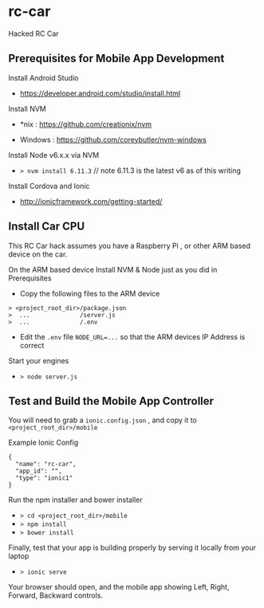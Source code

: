 # rc-car
Hacked RC Car

## Prerequisites for Mobile App Development

Install Android Studio

  * https://developer.android.com/studio/install.html
  
Install NVM 

  * *nix : https://github.com/creationix/nvm
  
  * Windows : https://github.com/coreybutler/nvm-windows

Install Node v6.x.x via NVM

  * `> nvm install 6.11.3` // note 6.11.3 is the latest v6 as of this writing

Install Cordova and Ionic

  * http://ionicframework.com/getting-started/

## Install Car CPU

This RC Car hack assumes you have a Raspberry Pi , or other ARM based device on the car.

On the ARM based device Install NVM & Node just as you did in Prerequisites

* Copy the following files to the ARM device

```
> <project_root_dir>/package.json
>  ...              /server.js
>  ...              /.env
```

* Edit the `.env` file `NODE_URL=...` so that the ARM devices IP Address is correct

Start your engines

* `> node server.js`

## Test and Build the Mobile App Controller

You will need to grab a `ionic.config.json` , and copy it to ` <project_root_dir>/mobile`

Example Ionic Config 

```
{
  "name": "rc-car",
  "app_id": "",
  "type": "ionic1"
}
```
Run the npm installer and bower installer

* `> cd <project_root_dir>/mobile`
* `> npm install`
* `> bower install`

Finally, test that your app is building properly by serving it locally from your laptop

* `> ionic serve`

Your browser should open, and the mobile app showing Left, Right, Forward, Backward controls.
